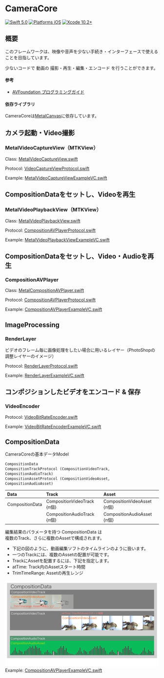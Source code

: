 # CameraCore

[![Swift 5.0](https://img.shields.io/badge/Swift-5.0-orange.svg?style=flat)](https://developer.apple.com/swift/)
[![Platforms iOS](https://img.shields.io/badge/Platforms-iOS-lightgray.svg?style=flat)](https://developer.apple.com/swift/)
[![Xcode 10.2+](https://img.shields.io/badge/Xcode-10.2+-blue.svg?style=flat)](https://developer.apple.com/swift/)


## 概要

このフレームワークは、映像や音声を少ない手続き・インターフェースで使えることを目指しています。

少ないコードで 動画の 撮影・再生・編集・エンコード を行うことができます。


#### 参考

* [AVFoundation プログラミングガイド](https://developer.apple.com/jp/documentation/AVFoundationPG.pdf)


#### 依存ライブラリ
CameraCoreは[MetalCanvas](https://github.com/Hideyuki-Machida/MetalCanvas)に依存しています。




## カメラ起動・Video撮影
### MetalVideoCaptureView（MTKView）

Class: [MetalVideoCaptureView.swift](https://github.com/Hideyuki-Machida/CameraCore/blob/master/CameraCore/Renderer/VideoCapture/MetalVideoCaptureView.swift)

Protocol: [VideoCaptureViewProtocol.swift](https://github.com/Hideyuki-Machida/CameraCore/blob/master/CameraCore/Renderer/VideoCapture/VideoCaptureViewProtocol.swift)

Example: [MetalVideoCaptureViewExampleVC.swift](https://github.com/Hideyuki-Machida/CameraCore/blob/master/Example/CameraCoreExample/MetalVideoCaptureViewExampleVC.swift)


## CompositionDataをセットし、Videoを再生
### MetalVideoPlaybackView（MTKView）

Class: [MetalVideoPlaybackView.swift](https://github.com/Hideyuki-Machida/CameraCore/blob/master/CameraCore/Renderer/CompositionAVPlayer/MetalVideoPlaybackView.swift)

Protocol: [CompositionAVPlayerProtocol.swift](https://github.com/Hideyuki-Machida/CameraCore/blob/master/CameraCore/Renderer/CompositionAVPlayer/CompositionAVPlayerProtocol.swift)

Example: [MetalVideoPlaybackViewExampleVC.swift](https://github.com/Hideyuki-Machida/CameraCore/blob/master/Example/CameraCoreExample/MetalVideoPlaybackViewExampleVC.swift)


## CompositionDataをセットし、Video・Audioを再生
### CompositionAVPlayer

Class: [MetalCompositionAVPlayer.swift](https://github.com/Hideyuki-Machida/CameraCore/blob/master/CameraCore/Renderer/CompositionAVPlayer/MetalCompositionAVPlayer.swift)

Protocol: [CompositionAVPlayerProtocol.swift](https://github.com/Hideyuki-Machida/CameraCore/blob/master/CameraCore/Renderer/CompositionAVPlayer/CompositionAVPlayerProtocol.swift)

Example: [CompositionAVPlayerExampleVC.swift](https://github.com/Hideyuki-Machida/CameraCore/blob/master/Example/CameraCoreExample/CompositionAVPlayerExampleVC.swift)


## ImageProcessing
### RenderLayer

ビデオのフレーム毎に画像処理をしたい場合に用いるレイヤー（PhotoShopの調整レイヤーのイメージ）

Protocol: [RenderLayerProtocol.swift](https://github.com/Hideyuki-Machida/CameraCore/blob/master/CameraCore/ImageProcessing/RenderLayerProtocol.swift)

Example: [RenderLayerExampleVC.swift](https://github.com/Hideyuki-Machida/CameraCore/blob/master/Example/CameraCoreExample/RenderLayerExampleVC.swift)


## コンポジションしたビデオをエンコード & 保存
### VideoEncoder

Protocol: [VideoBitRateEncoder.swift](https://github.com/Hideyuki-Machida/CameraCore/blob/master/CameraCore/Encoder/VideoBitRateEncoder.swift)

Example: [VideoBitRateEncoderExampleVC.swift](https://github.com/Hideyuki-Machida/CameraCore/blob/master/Example/CameraCoreExample/VideoBitRateEncoderExampleVC.swift)


## CompositionData

CameraCoreの基本データModel

```
CompositionData
CompositionTrackProtocol (CompositionVideoTrack, CompositionAudioTrack)
CompositionAssetProtocol (CompositionVideoAsset, CompositionAudioAsset)
```

|Data|Track|Asset|
|:---|:---|:---|
|CompositionData|CompositionVideoTrack {n個}|CompositionVideoAsset {n個}|
||CompositionAudioTrack {n個}|CompositionAudioAsset {n個}|

編集結果のパラメータを持つ CompositionData は<br>
複数のTrack、さらに複数のAssetで構成されます。<br>

* 下記の図のように、動画編集ソフトのタイムラインのように扱います。<br>
* 一つのTrackには、複数のAssetの配置が可能です。<br>
* TrackにAssetを配置するには、下記を指定します。<br>
 * atTime: Track内のAssetスタート時間<br>
 * TrimTimeRange: Assetの再生レンジ

![画像](./timeline.png)
Example: [CompositionAVPlayerExampleVC.swift](https://github.com/Hideyuki-Machida/CameraCore/blob/master/Example/CameraCoreExample/CompositionAVPlayerExampleVC.swift)